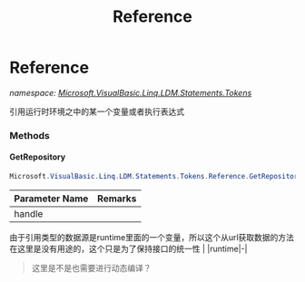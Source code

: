 ﻿---
title: Reference
---

# Reference
_namespace: [Microsoft.VisualBasic.Linq.LDM.Statements.Tokens](N-Microsoft.VisualBasic.Linq.LDM.Statements.Tokens.html)_

引用运行时环境之中的某一个变量或者执行表达式

### Methods

#### GetRepository
```csharp
Microsoft.VisualBasic.Linq.LDM.Statements.Tokens.Reference.GetRepository(Microsoft.VisualBasic.Linq.Framework.Provider.GetLinqResource,Microsoft.VisualBasic.Linq.Script.DynamicsRuntime)
```


|Parameter Name|Remarks|
|--------------|-------|
|handle|
 由于引用类型的数据源是runtime里面的一个变量，所以这个从url获取数据的方法在这里是没有用途的，这个只是为了保持接口的统一性
 |
|runtime|-|

> 这里是不是也需要进行动态编译？





